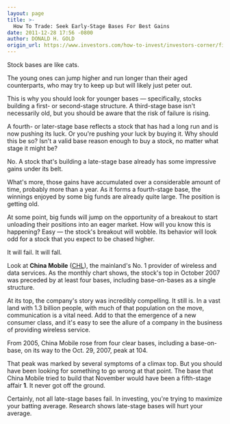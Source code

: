 ```yaml
---
layout: page
title: >-
  How To Trade: Seek Early-Stage Bases For Best Gains
date: 2011-12-28 17:56 -0800
author: DONALD H. GOLD
origin_url: https://www.investors.com/how-to-invest/investors-corner/first-or-second-stage-bases-perform-best/
---
```


Stock bases are like cats.

The young ones can jump higher and run longer than their aged counterparts, who may try to keep up but will likely just peter out.

This is why you should look for younger bases — specifically, stocks building a first- or second-stage structure. A third-stage base isn't necessarily old, but you should be aware that the risk of failure is rising.

A fourth- or later-stage base reflects a stock that has had a long run and is now pushing its luck. Or you're pushing your luck by buying it. Why should this be so? Isn't a valid base reason enough to buy a stock, no matter what stage it might be?

No. A stock that's building a late-stage base already has some impressive gains under its belt.

What's more, those gains have accumulated over a considerable amount of time, probably more than a year. As it forms a fourth-stage base, the winnings enjoyed by some big funds are already quite large. The position is getting old.

At some point, big funds will jump on the opportunity of a breakout to start unloading their positions into an eager market. How will you know this is happening? Easy — the stock's breakout will wobble. Its behavior will look odd for a stock that you expect to be chased higher.

It will fail. It will fall.

Look at **China Mobile** ([CHL](https://research.investors.com/quote.aspx?symbol=CHL)), the mainland's No. 1 provider of wireless and data services. As the monthly chart shows, the stock's top in October 2007 was preceded by at least four bases, including base-on-bases as a single structure.

At its top, the company's story was incredibly compelling. It still is. In a vast land with 1.3 billion people, with much of that population on the move, communication is a vital need. Add to that the emergence of a new consumer class, and it's easy to see the allure of a company in the business of providing wireless service.

From 2005, China Mobile rose from four clear bases, including a base-on-base, on its way to the Oct. 29, 2007, peak at 104.

That peak was marked by several symptoms of a climax top. But you should have been looking for something to go wrong at that point. The base that China Mobile tried to build that November would have been a fifth-stage affair **1**. It never got off the ground.

Certainly, not all late-stage bases fail. In investing, you're trying to maximize your batting average. Research shows late-stage bases will hurt your average.

